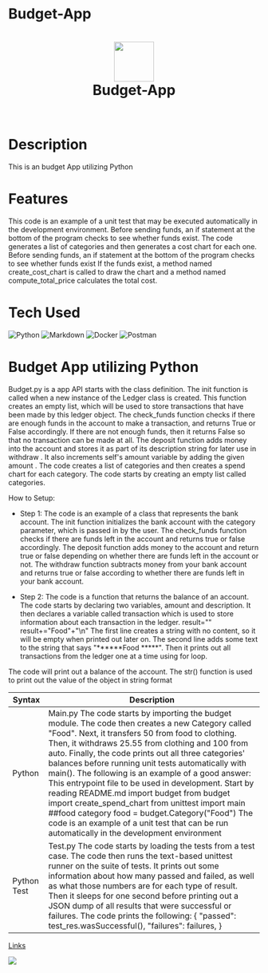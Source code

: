 # Budget-App

<div align="center">
      <h1> <img src="https://thumbs.dreamstime.com/b/budget-icon-line-style-symbol-shopping-icon-collection-budget-creative-element-logo-infographic-ux-ui-budget-icon-169076619.jpg" width="80px"><br/>Budget-App</h1>
     </div>
<p align="center"> <a href="https://github.com/Kinto55/Budget-App" target="_blank"><img alt="" src="https://img.shields.io/badge/Website-EA4C89?style=normal&logo=dribbble&logoColor=white" style="vertical-align:center" /></a> <a href="https://www.linkedin.com/in/morris012345679/}" target="_blank"><img alt="" src="https://img.shields.io/badge/LinkedIn-0077B5?style=normal&logo=linkedin&logoColor=white" style="vertical-align:center" /></a> </p>

# Description
This is an budget App utilizing Python

# Features
This code is an example of a unit test that may be executed automatically in the development environment. Before sending funds, an if statement at the bottom of the program checks to see whether funds exist. The code generates a list of categories and then generates a cost chart for each one. Before sending funds, an if statement at the bottom of the program checks to see whether funds exist If the funds exist, a method named create_cost_chart is called to draw the chart and a method named compute_total_price calculates the total cost. 

# Tech Used
 ![Python](https://img.shields.io/badge/python-3670A0?style=for-the-badge&logo=python&logoColor=ffdd54) ![Markdown](https://img.shields.io/badge/markdown-%23000000.svg?style=for-the-badge&logo=markdown&logoColor=white) ![Docker](https://img.shields.io/badge/docker-%230db7ed.svg?style=for-the-badge&logo=docker&logoColor=white) ![Postman](https://img.shields.io/badge/Postman-FF6C37?style=for-the-badge&logo=postman&logoColor=white)
      
# Budget App utilizing Python

Budget.py is a app API starts with the class definition. The init function is called when a new instance of the Ledger class is created. This function creates an empty list, which will be used to store transactions that have been made by this ledger object. The check_funds function checks if there are enough funds in the account to make a transaction, and returns True or False accordingly. If there are not enough funds, then it returns False so that no transaction can be made at all. The deposit function adds money into the account and stores it as part of its description string for later use in withdraw . It also increments self's amount variable by adding the given amount .
The code creates a list of categories and then creates a spend chart for each category. The code starts by creating an empty list called categories. 

How to Setup:
- Step 1: The code is an example of a class that represents the bank account. The init function initializes the bank account with the category parameter, which is passed in by the user. The check_funds function checks if there are funds left in the account and returns true or false accordingly. The deposit function adds money to the account and return true or false depending on whether there are funds left in the account or not. The withdraw function subtracts money from your bank account and returns true or false according to whether there are funds left in your bank account.

- Step 2: The code is a function that returns the balance of an account. The code starts by declaring two variables, amount and description. It then declares a variable called transaction which is used to store information about each transaction in the ledger. result="" result+="Food"+"\n" The first line creates a string with no content, so it will be empty when printed out later on. The second line adds some text to the string that says "******Food *****". Then it prints out all transactions from the ledger one at a time using for loop.

The code will print out a balance of the account. The str() function is used to print out the value of the object in string format


| Syntax | Description |
| ----------- | ----------- |
| Python | Main.py The code starts by importing the budget module. The code then creates a new Category called "Food". Next, it transfers 50 from food to clothing. Then, it withdraws 25.55 from clothing and 100 from auto. Finally, the code prints out all three categories' balances before running unit tests automatically with main(). The following is an example of a good answer: This entrypoint file to be used in development. Start by reading README.md import budget from budget import create_spend_chart from unittest import main ##food category food = budget.Category("Food") The code is an example of a unit test that can be run automatically in the development environment |
| Python Test | Test.py The code starts by loading the tests from a test case. The code then runs the text-based unittest runner on the suite of tests. It prints out some information about how many passed and failed, as well as what those numbers are for each type of result. Then it sleeps for one second before printing out a JSON dump of all results that were successful or failures. The code prints the following: { "passed": test_res.wasSuccessful(), "failures": failures, }  

[Links](https://thumbs.dreamstime.com/b/budget-icon-line-style-symbol-shopping-icon-collection-budget-creative-element-logo-infographic-ux-ui-budget-icon-169076619.jpg)
 
![](https://img.shields.io/badge/IMAGES-4298B8.svg?style=for-the-badge&logoColor=white)      
<!-- </> with 💛 by readMD (https://readmd.itsvg.in) -->
    
